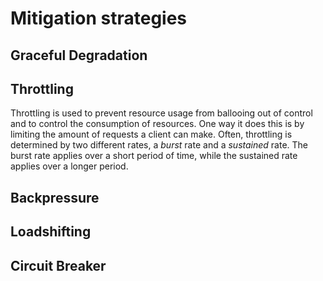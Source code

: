 # Mitigation strategies

## Graceful Degradation


## Throttling 
Throttling is used to prevent resource usage from ballooing out of control and to control the consumption of resources. One way it does this is by limiting the amount of requests a client can make. Often, throttling is determined by two different rates, a *burst* rate and a *sustained* rate. The burst rate applies over a short period of time, while the sustained rate applies over a longer period. 

## Backpressure


## Loadshifting


## Circuit Breaker
